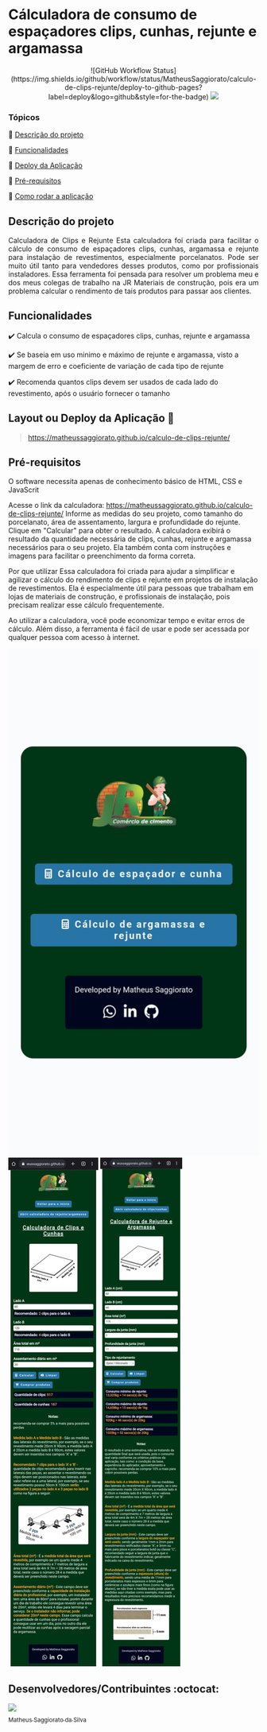 <h1>Cálculadora de consumo de espaçadores clips, cunhas, rejunte e argamassa</h1> 

<p align="center">
 ![GitHub Workflow Status](https://img.shields.io/github/workflow/status/MatheusSaggiorato/calculo-de-clips-rejunte/deploy-to-github-pages?label=deploy&logo=github&style=for-the-badge)
   <img src="http://img.shields.io/static/v1?label=STATUS&message=CONCLUIDO&color=GREEN&style=for-the-badge"/>
</p>

### Tópicos 

:small_blue_diamond: [Descrição do projeto](#descrição-do-projeto)

:small_blue_diamond: [Funcionalidades](#funcionalidades)

:small_blue_diamond: [Deploy da Aplicação](#deploy-da-aplicação-dash)

:small_blue_diamond: [Pré-requisitos](#pré-requisitos)

:small_blue_diamond: [Como rodar a aplicação](#como-rodar-a-aplicação-arrow_forward)

## Descrição do projeto 

<p align="justify">
  Calculadora de Clips e Rejunte
Esta calculadora foi criada para facilitar o cálculo de consumo de espaçadores clips, cunhas, argamassa e rejunte para instalação de revestimentos, especialmente porcelanatos.
Pode ser muito útil tanto para vendedores desses produtos, como por profissionais instaladores.
Essa ferramenta foi pensada para resolver um problema meu e dos meus colegas de trabalho na JR Materiais de construção, pois era um problema calcular o rendimento de tais
produtos para passar aos clientes.
</p>

## Funcionalidades

:heavy_check_mark: Calcula o consumo de espaçadores clips, cunhas, rejunte e argamassa 

:heavy_check_mark: Se baseia em uso minimo e máximo de rejunte e argamassa, visto a margem de erro e coeficiente de variação de cada tipo de rejunte

:heavy_check_mark: Recomenda quantos clips devem ser usados de cada lado do revestimento, após o usuário fornecer o tamanho

## Layout ou Deploy da Aplicação :dash:

> https://matheussaggiorato.github.io/calculo-de-clips-rejunte/

## Pré-requisitos

O software necessita apenas de conhecimento básico de HTML, CSS e JavaScrit

Acesse o link da calculadora: https://matheussaggiorato.github.io/calculo-de-clips-rejunte/
Informe as medidas do seu projeto, como tamanho do porcelanato, área de assentamento, largura e profundidade do rejunte.
Clique em "Calcular" para obter o resultado.
A calculadora exibirá o resultado da quantidade necessária de clips, cunhas, rejunte e argamassa necessários para o seu projeto.
Ela também conta com instruções e imagens para facilitar o preenchimento da forma correta.

Por que utilizar
Essa calculadora foi criada para ajudar a simplificar e agilizar o cálculo do rendimento de clips e rejunte em projetos de instalação de revestimentos. Ela é especialmente útil para pessoas que trabalham em lojas de materiais de construção, e profissionais de instalação, pois precisam realizar esse cálculo frequentemente.

Ao utilizar a calculadora, você pode economizar tempo e evitar erros de cálculo. Além disso, a ferramenta é fácil de usar e pode ser acessada por qualquer pessoa com acesso à internet.

![Tela de inicio](assets/images/print-tela-inicio.jpeg)
![Calculadora de Clips e Cunhas](assets/images/print-clips.jpeg)
![Calculadora de Rejunte e Argamassa](assets/images/print-rejunte-argamassa.jpeg)



## Desenvolvedores/Contribuintes :octocat:

[<img src="https://avatars.githubusercontent.com/u/103292483?v=4" width=115><br><sub>Matheus Saggiorato da Silva</sub>](https://github.com/MatheusSaggiorato)

